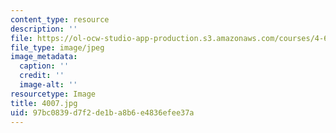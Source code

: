 ```yaml
---
content_type: resource
description: ''
file: https://ol-ocw-studio-app-production.s3.amazonaws.com/courses/4-614-religious-architecture-and-islamic-cultures-fall-2002/97bc0839d7f2de1ba8b6e4836efee37a_4007.jpg
file_type: image/jpeg
image_metadata:
  caption: ''
  credit: ''
  image-alt: ''
resourcetype: Image
title: 4007.jpg
uid: 97bc0839-d7f2-de1b-a8b6-e4836efee37a
---
```

